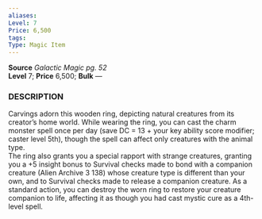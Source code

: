 ```yaml
---
aliases: 
Level: 7
Price: 6,500
tags: 
Type: Magic Item
---
```

**Source** _Galactic Magic pg. 52_  
**Level** 7; **Price** 6,500; **Bulk** —

### DESCRIPTION

Carvings adorn this wooden ring, depicting natural creatures from its creator’s home world. While wearing the ring, you can cast the charm monster spell once per day (save DC = 13 + your key ability score modifier; caster level 5th), though the spell can affect only creatures with the animal type.  
The ring also grants you a special rapport with strange creatures, granting you a +5 insight bonus to Survival checks made to bond with a companion creature (Alien Archive 3 138) whose creature type is different than your own, and to Survival checks made to release a companion creature. As a standard action, you can destroy the worn ring to restore your creature companion to life, affecting it as though you had cast mystic cure as a 4th-level spell.